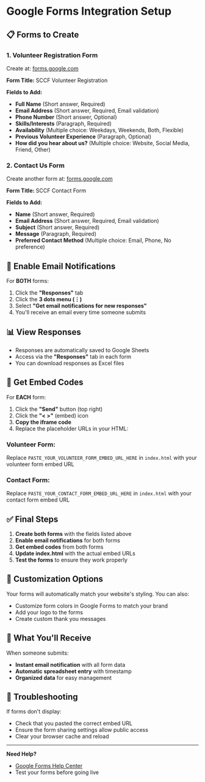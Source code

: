 # Google Forms Integration Setup

## 📋 Forms to Create

### 1. Volunteer Registration Form
Create at: [forms.google.com](https://forms.google.com)

**Form Title:** SCCF Volunteer Registration

**Fields to Add:**
- **Full Name** (Short answer, Required)
- **Email Address** (Short answer, Required, Email validation)
- **Phone Number** (Short answer, Optional)
- **Skills/Interests** (Paragraph, Required)
- **Availability** (Multiple choice: Weekdays, Weekends, Both, Flexible)
- **Previous Volunteer Experience** (Paragraph, Optional)
- **How did you hear about us?** (Multiple choice: Website, Social Media, Friend, Other)

### 2. Contact Us Form
Create another form at: [forms.google.com](https://forms.google.com)

**Form Title:** SCCF Contact Form

**Fields to Add:**
- **Name** (Short answer, Required)
- **Email Address** (Short answer, Required, Email validation)
- **Subject** (Short answer, Required)
- **Message** (Paragraph, Required)
- **Preferred Contact Method** (Multiple choice: Email, Phone, No preference)

## 🔔 Enable Email Notifications

For **BOTH** forms:
1. Click the **"Responses"** tab
2. Click the **3 dots menu (⋮)** 
3. Select **"Get email notifications for new responses"**
4. You'll receive an email every time someone submits

## 📊 View Responses

- Responses are automatically saved to Google Sheets
- Access via the **"Responses"** tab in each form
- You can download responses as Excel files

## 🔗 Get Embed Codes

For **EACH** form:
1. Click the **"Send"** button (top right)
2. Click the **"< >"** (embed) icon
3. **Copy the iframe code**
4. Replace the placeholder URLs in your HTML:

### Volunteer Form:
Replace `PASTE_YOUR_VOLUNTEER_FORM_EMBED_URL_HERE` in `index.html` with your volunteer form embed URL

### Contact Form:
Replace `PASTE_YOUR_CONTACT_FORM_EMBED_URL_HERE` in `index.html` with your contact form embed URL

## ✅ Final Steps

1. **Create both forms** with the fields listed above
2. **Enable email notifications** for both forms
3. **Get embed codes** from both forms
4. **Update index.html** with the actual embed URLs
5. **Test the forms** to ensure they work properly

## 🎨 Customization Options

Your forms will automatically match your website's styling. You can also:
- Customize form colors in Google Forms to match your brand
- Add your logo to the forms
- Create custom thank you messages

## 📧 What You'll Receive

When someone submits:
- **Instant email notification** with all form data
- **Automatic spreadsheet entry** with timestamp
- **Organized data** for easy management

## 🔧 Troubleshooting

If forms don't display:
- Check that you pasted the correct embed URL
- Ensure the form sharing settings allow public access
- Clear your browser cache and reload

---

**Need Help?** 
- [Google Forms Help Center](https://support.google.com/docs/topic/9054603)
- Test your forms before going live
